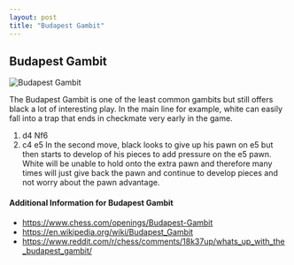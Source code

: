 ```yaml
---
layout: post
title: "Budapest Gambit"
---
```


## Budapest Gambit

![Budapest Gambit](https://www.thechesswebsite.com/wp-content/uploads/2012/07/budapest_big.jpg)

The Budapest Gambit is one of the least common gambits but still offers black a lot of interesting play. In the main line for example, white can easily fall into a trap that ends in checkmate very early in the game.
1. d4 Nf6
2. c4 e5
In the second move, black looks to give up his pawn on e5 but then starts to develop of his pieces to add pressure on the e5 pawn. White will be unable to hold onto the extra pawn and therefore many times will just give back the pawn and continue to develop pieces and not worry about the pawn advantage.


#### Additional Information for Budapest Gambit

- https://www.chess.com/openings/Budapest-Gambit
- https://en.wikipedia.org/wiki/Budapest_Gambit
- https://www.reddit.com/r/chess/comments/18k37up/whats_up_with_the_budapest_gambit/
